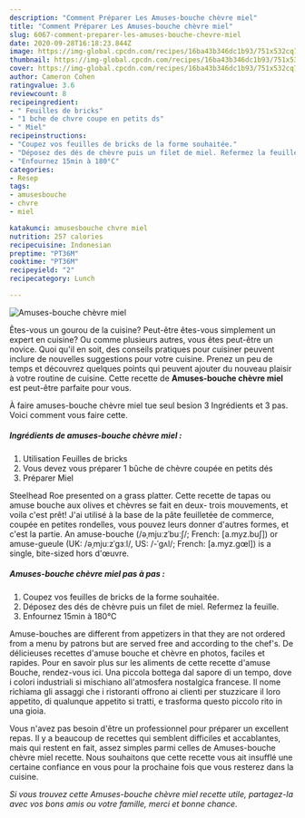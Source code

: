 ```yaml
---
description: "Comment Préparer Les Amuses-bouche chèvre miel"
title: "Comment Préparer Les Amuses-bouche chèvre miel"
slug: 6067-comment-preparer-les-amuses-bouche-chevre-miel
date: 2020-09-28T16:18:23.844Z
image: https://img-global.cpcdn.com/recipes/16ba43b346dc1b93/751x532cq70/amuses-bouche-chevre-miel-photo-principale-de-la-recette.jpg
thumbnail: https://img-global.cpcdn.com/recipes/16ba43b346dc1b93/751x532cq70/amuses-bouche-chevre-miel-photo-principale-de-la-recette.jpg
cover: https://img-global.cpcdn.com/recipes/16ba43b346dc1b93/751x532cq70/amuses-bouche-chevre-miel-photo-principale-de-la-recette.jpg
author: Cameron Cohen
ratingvalue: 3.6
reviewcount: 8
recipeingredient:
- " Feuilles de bricks"
- "1 bche de chvre coupe en petits ds"
- " Miel"
recipeinstructions:
- "Coupez vos feuilles de bricks de la forme souhaitée."
- "Déposez des dés de chèvre puis un filet de miel. Refermez la feuille."
- "Enfournez 15min à 180°C"
categories:
- Resep
tags:
- amusesbouche
- chvre
- miel

katakunci: amusesbouche chvre miel 
nutrition: 257 calories
recipecuisine: Indonesian
preptime: "PT36M"
cooktime: "PT36M"
recipeyield: "2"
recipecategory: Lunch

---
```



![Amuses-bouche chèvre miel](https://img-global.cpcdn.com/recipes/16ba43b346dc1b93/751x532cq70/amuses-bouche-chevre-miel-photo-principale-de-la-recette.jpg)

Êtes-vous un gourou de la cuisine? Peut-être êtes-vous simplement un expert en cuisine? Ou comme plusieurs autres, vous êtes peut-être un novice. Quoi qu'il en soit, des conseils pratiques pour cuisiner peuvent inclure de nouvelles suggestions pour votre cuisine. Prenez un peu de temps et découvrez quelques points qui peuvent ajouter du nouveau plaisir à votre routine de cuisine. Cette recette de <strong> Amuses-bouche chèvre miel </strong> est peut-être parfaite pour vous.

<!--inarticleads1-->

À faire amuses-bouche chèvre miel tue seul besion 3 Ingrédients et 3 pas. Voici comment vous faire cette.

##### Ingrédients de amuses-bouche chèvre miel :

1. Utilisation  Feuilles de bricks
1. Vous devez vous préparer 1 bûche de chèvre coupée en petits dés
1. Préparer  Miel


Steelhead Roe presented on a grass platter. Cette recette de tapas ou amuse bouche aux olives et chèvres se fait en deux- trois mouvements, et voila c&#39;est prêt! J&#39;ai utilisé à la base de la pâte feuilletée de commerce, coupée en petites rondelles, vous pouvez leurs donner d&#39;autres formes, et c&#39;est la partie. An amuse-bouche (/əˌmjuːzˈbuːʃ/; French: [a.myz.buʃ]) or amuse-gueule (UK: /əˌmjuːzˈɡɜːl/, US: /-ˈɡʌl/; French: [a.myz.ɡœl]) is a single, bite-sized hors d&#39;œuvre. 

<!--inarticleads2-->

##### Amuses-bouche chèvre miel pas à pas :

1. Coupez vos feuilles de bricks de la forme souhaitée.
1. Déposez des dés de chèvre puis un filet de miel. Refermez la feuille.
1. Enfournez 15min à 180°C


Amuse-bouches are different from appetizers in that they are not ordered from a menu by patrons but are served free and according to the chef&#39;s. De délicieuses recettes d&#39;amuse bouche et chèvre en photos, faciles et rapides. Pour en savoir plus sur les aliments de cette recette d&#39;amuse Bouche, rendez-vous ici. Una piccola bottega dal sapore di un tempo, dove i colori industriali si mischiano all&#39;atmosfera nostalgica francese. Il nome richiama gli assaggi che i ristoranti offrono ai clienti per stuzzicare il loro appetito, di qualunque appetito si tratti, e trasforma questo piccolo rito in una gioia. 

<!--inarticleads1-->

<p>
Vous n'avez pas besoin d'être un professionnel pour préparer un excellent repas. Il y a beaucoup de recettes qui semblent difficiles et accablantes, mais qui restent en fait, assez simples parmi celles de Amuses-bouche chèvre miel recette. Nous souhaitons que cette recette vous ait insufflé une certaine confiance en vous pour la prochaine fois que vous resterez dans la cuisine.
</p>

<p>
<i>Si vous trouvez cette Amuses-bouche chèvre miel recette utile, partagez-la avec vos bons amis ou votre famille, merci et bonne chance.</i>
</p>

